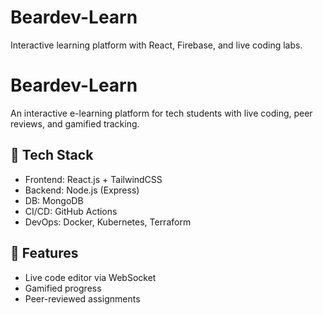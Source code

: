 # Beardev-Learn 

Interactive learning platform with React, Firebase, and live coding labs.


# Beardev-Learn

An interactive e-learning platform for tech students with live coding, peer reviews, and gamified tracking.

## 🔧 Tech Stack
- Frontend: React.js + TailwindCSS
- Backend: Node.js (Express)
- DB: MongoDB
- CI/CD: GitHub Actions
- DevOps: Docker, Kubernetes, Terraform

## 🚀 Features
- Live code editor via WebSocket
- Gamified progress
- Peer-reviewed assignments
